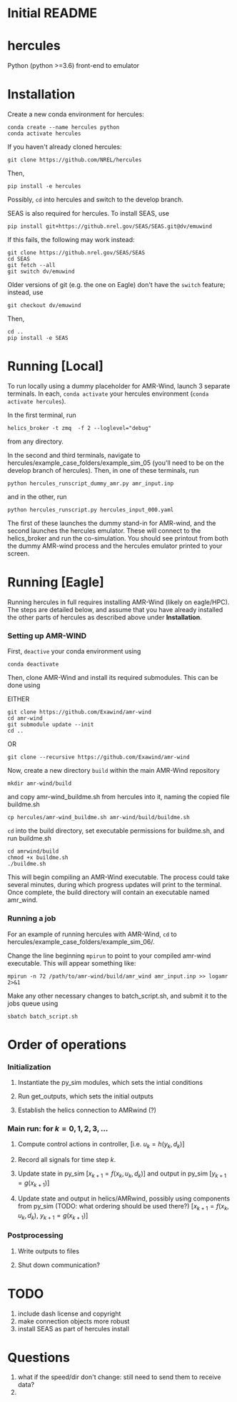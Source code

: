 # Initial README

# hercules
Python (python >=3.6) front-end to emulator

<!--
# Recommended install
set up hercules conda environment and pip install me into it
OR
use pyenv
-->

# Installation
Create a new conda environment for hercules:
```
conda create --name hercules python
conda activate hercules
```
<!--
git clone https://github.com/NREL/OpenOA.git
pip install ./OpenOA
-->
If you haven't already cloned hercules:
```
git clone https://github.com/NREL/hercules
```
Then,
```
pip install -e hercules
```
Possibly, `cd` into hercules and switch to the 
develop branch.


SEAS is also required for hercules. To install 
SEAS, use

``` pip install git+https://github.nrel.gov/SEAS/SEAS.git@dv/emuwind ```

If this fails, the following may work instead:

<!--
Note from PF:
Had trouble doing it this way on local machine so instead:
# (Activate conda environment first)
-->
<!--
git clone git@github.nrel.gov:SEAS/SEAS.git
-->

```
git clone https://github.nrel.gov/SEAS/SEAS
cd SEAS
git fetch --all
git switch dv/emuwind
```
Older versions of git (e.g. the one on Eagle) don't have the `switch` feature; instead, use 
```
git checkout dv/emuwind
```
Then,
```
cd ..
pip install -e SEAS
```

<!--
# Other steps for era 5
Now need to add a file called APIKEY which contains the API Key you'll find in your data.planetos account

The instructions said to place it in the folder
OpenOA/operational_analysis/toolkits

But I found I also had to copy it down to here:
/Users/pfleming/opt/anaconda3/envs/hercules/lib/python3.8/site-packages/operational_analysis/toolkits/

Col
-->

# Running [Local]

To run locally using a dummy placeholder for AMR-Wind, launch 3 separate 
terminals. In each, `conda activate` your hercules environment (`conda 
activate hercules`). 

In the first terminal, run
```
helics_broker -t zmq  -f 2 --loglevel="debug"
```
from any directory.

In the second and third terminals, navigate to 
hercules/example_case_folders/example_sim_05 (you'll need to be on the 
develop branch of hercules). Then, in one of these 
terminals, run 
```
python hercules_runscript_dummy_amr.py amr_input.inp
```
and in the other, run
```
python hercules_runscript.py hercules_input_000.yaml
```

The first of these launches the dummy stand-in for AMR-wind, and the second 
launches the hercules emulator. These will connect to the helics_broker and 
run the co-simulation. You should see printout from both the dummy AMR-wind 
process and the hercules emulator printed to your screen.

<!--
In 4 different terminals with location set to hercules/, type the following commands
(This is more and more out of date)

- Terminal 1: `python control_center.py`
- Terminal 2: `python testclient.py`
- Terminal 3: `python vis_client.py`
- Terminal 4: `python front_end_dash.py`
-->

# Running [Eagle]

Running hercules in full requires installing AMR-Wind (likely on eagle/HPC).
The steps are detailed below, and assume that you have already installed 
the other parts of hercules as described above under **Installation**. 

### Setting up AMR-WIND 

First, `deactive` your conda environment using 
```
conda deactivate
```

Then, clone AMR-Wind and install its required submodules. This can be done 
using

EITHER
```
git clone https://github.com/Exawind/amr-wind
cd amr-wind
git submodule update --init
cd ..
``` 
OR
``` 
git clone --recursive https://github.com/Exawind/amr-wind
```

Now, create a new directory `build` within the main AMR-Wind repository
```
mkdir amr-wind/build
```
and copy amr-wind_buildme.sh from hercules into it, naming the copied file 
buildme.sh
```
cp hercules/amr-wind_buildme.sh amr-wind/build/buildme.sh
```

`cd` into the build directory, set executable permissions for buildme.sh, and
run buildme.sh
```
cd amrwind/build
chmod +x buildme.sh
./buildme.sh
```

This will begin compiling an AMR-Wind executable. The process could take 
several minutes, during which progress updates will print to the terminal. 
Once complete, the build directory will contain an executable named amr_wind.

### Running a job

For an example of running hercules with AMR-Wind, `cd` to 
hercules/example_case_folders/example_sim_06/. 

Change the line beginning `mpirun` to point to your compiled amr-wind 
executable. This will appear something like:
```
mpirun -n 72 /path/to/amr-wind/build/amr_wind amr_input.inp >> logamr 2>&1
```
Make any other necessary changes to batch_script.sh, and submit it to the 
jobs queue using
```
sbatch batch_script.sh
```

<!--
```bash
    # After connecting to eagle, reconnect or start a new screen (helpful for disconnects)
    # To detach later while keeping session: ctrl+a d
    screen -r emulator # If already exists, otherwise: screen -S emulator

    # Next request nodes, in my case I use a saved alias from Matt C
    interactive_4node_high # Requesting 4 nodes

    # When you have the interactive node, note the name of the node in the command line, 
    # You will need this, it will be something like rXXXnXX or something

    # Once these are granted can run AMRWind, first need to call the setup function
    # Defined in your .bashrc or .bash_profile:
    # amr_env_emulator <- what I used to do
    module purge
    module load helics
    --or--
    module load helics/helics-3.1.0_openmpi
    
    module load netcdf-c/4.7.3/gcc-mpi

    # Go to the AMR-Wind case folder
    cd test_folder

    # When ready to run AMR wind, something like:
    # srun -n 144 amr_wind input.i # Where 144 comes from nodes=4 * 36
    mpirun -n 1 ~/c2c/amr-wind/build/amr_wind input.i
    --or--
    mpirun -n 1 /projects/aumc/mbrazell/amr-wind/build4/amr_wind input.i
    
```

### Setting up tunnel for serving the front end
```bash
    # Use the name of the node in the command, run locally from your machine
    # In a new terminal
    ssh -L 8050:rXXXnXX:8050 el1.hpc.nrel.gov
```

### Running the python codes
```bash
    # Will now need 4 additional terminals logged into eagle, in each case:

    # ssh all 4 into the same node
    ssh rXXXnXX

    # Probably you then need to setup your conda environment, in my case 
    # I call a function saved to my profile
    hercules_go

    # Launch the helics broker
    helics_broker -f 2

    # Finally launch one of these in each terminal
    python control_center.py
    # OR #
    python vis_client.py
    # OR #
    python front_end_dash.py
```

### Final setps
```bash
    # If not already running, run amr_wind

    # The terminal running front_end_dash.py will show a web address
    # Enter that address into a web browser on your local machine
```
-->

# Order of operations

### Initialization

1. Instantiate the py_sim modules, which sets the intial conditions

2. Run get_outputs, which sets the initial outputs
    
3. Establish the helics connection to AMRwind (?)


### Main run: for $k = 0, 1, 2, 3, \dots$

1. Compute control actions in controller, [i.e. $u_k = h(y_k, d_k)$]

2. Record all signals for time step $k$.

3. Update state in py_sim [$x_{k+1} = f(x_k, u_k, d_k)$] and output in py_sim [$y_{k+1} = g(x_{k+1})$]

4. Update state and output in helics/AMRwind, possibly using components from py_sim (TODO: what ordering should be used there?)
    [$x_{k+1} = f(x_k, u_k, d_k)$, $y_{k+1} = g(x_{k+1})$]

<!--5. Time step code [$x_{k} \leftarrow x_{k+1}$, $y_k \leftarrow y_{k+1}$]-->
### Postprocessing

1. Write outputs to files
 
2. Shut down communication?



# TODO
1. include dash license and copyright
2.  make connection objects more robust
3.  install SEAS as part of hercules install

# Questions

1. what if the speed/dir don't change: still need to send them to receive data?
1. 
